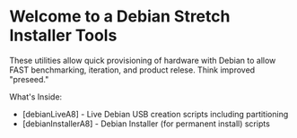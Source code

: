 # Welcome to a Debian Stretch Installer Tools

These utilities allow quick provisioning of hardware with Debian to allow FAST benchmarking, iteration, and product relese. Think improved "preseed."

What's Inside:
  * [debianLiveA8] - Live Debian USB creation scripts including partitioning
  * [debianInstallerA8] - Debian Installer (for permanent install) scripts